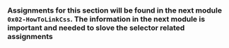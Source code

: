 ### Assignments for this section will be found in the next module `0x02-HowToLinkCss`. The information in the next module is important and needed to slove the selector related assignments